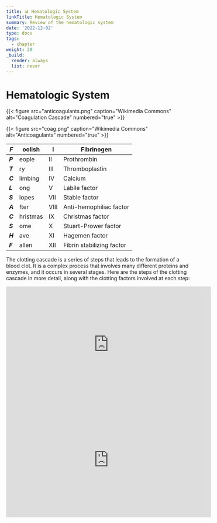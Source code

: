 ```yaml
---
title: 📊 Hematologic System
linkTitle: Hematologic System
summary: Review of the hematologic system
date: '2022-12-02'
type: docs
tags:
  - chapter
weight: 20
_build:
  render: always
  list: never
---
```


# Hematologic System


{{< figure src="anticoagulants.png" caption="Wikimedia Commons" alt="Coagulation Cascade" numbered="true" >}}


{{< figure src="coag.png" caption="Wikimedia Commons" alt="Anticoagulants" numbered="true" >}}

|***F*** |oolish   | I    | Fibrinogen | 
|--------|---------|-------|----------------|
|***P*** |eople    | II   | Prothrombin  |
|***T*** |ry       | III  | Thromboplastin | 
|***C*** |limbing  | IV   | Calcium  |
|***L*** |ong      | V    | Labile factor |  
|***S*** |lopes    | VII  | Stable factor  |
|***A*** |fter     | VIII | Anti-hemophiliac factor | 
|***C*** |hristmas | IX   | Christmas factor  |
|***S*** |ome      | X    |  Stuart-Prower factor | 
|***H*** |ave      | XI   | Hagemen factor  |
|***F*** |allen    | XII  | Fibrin stabilizing factor | 

The clotting cascade is a series of steps that leads to the formation of a blood clot. It is a complex process that involves many different proteins and enzymes, and it occurs in several stages. Here are the steps of the clotting cascade in more detail, along with the clotting factors involved at each step:


   <iframe width="560" height="315" src="https://www.youtube-nocookie.com/embed/R8JMfbYW2p4" title="YouTube video player" frameborder="0" allow="accelerometer; autoplay; clipboard-write; encrypted-media; gyroscope; picture-in-picture; web-share" allowfullscreen></iframe>


   <iframe width="560" height="315" src="https://www.youtube-nocookie.com/embed/cy3a__OOa2M" title="YouTube video player" frameborder="0" allow="accelerometer; autoplay; clipboard-write; encrypted-media; gyroscope; picture-in-picture; web-share" allowfullscreen></iframe>